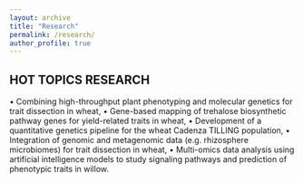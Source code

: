```yaml
---
layout: archive
title: "Research"
permalink: /research/
author_profile: true
---
```


HOT TOPICS RESEARCH
---
•	Combining high-throughput plant phenotyping and molecular genetics for trait dissection in wheat,
•	Gene-based mapping of trehalose biosynthetic pathway genes for yield-related traits in wheat,
•	Development of a quantitative genetics pipeline for the wheat Cadenza TILLING population,
•	Integration of genomic and metagenomic data (e.g. rhizosphere microbiomes) for trait dissection in wheat,
•	Multi-omics data analysis using artificial intelligence models to study signaling pathways and prediction of phenotypic traits in willow.

